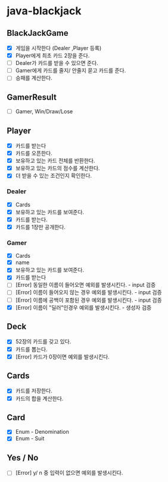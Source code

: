 # java-blackjack

## BlackJackGame
- [x] 게임을 시작한다 (Dealer ,Player 등록)
- [x] Player에게 최초 카드 2장을 준다.
- [ ] Dealer가 카드를 받을 수 있으면 준다.
- [ ] Gamer에게 카드를 줄지/ 안줄지 묻고 카드를 준다.
- [ ] 승패를 계산한다.

## GamerResult
- [ ] Gamer, Win/Draw/Lose
 
## Player <Interface>
- [x] 카드를 받는다
- [x] 카드를 오픈한다.
- [x] 보유하고 있는 카드 전체를 반환한다.
- [x] 보유하고 있는 카드의 점수를 계산한다.
- [x] 더 받을 수 있는 조건인지 확인한다.

### Dealer
- [x] Cards
- [x] 보유하고 있는 카드를 보여준다.
- [x] 카드를 받는다.
- [x] 카드를 1장만 공개한다.

### Gamer
- [x] Cards
- [x] name
- [x] 보유하고 있는 카드를 보여준다.
- [x] 카드를 받는다
- [ ] [Error] 동일한 이름이 들어오면 예외를 발생시킨다. - input 검증
- [ ] [Error] 이름이 들어오지 않는 경우 예외를 발생시킨다. - input 검증
- [ ] [Error] 이름에 공백이 포함된 경우 예외를 발생시킨다. - input 검증
- [x] [Error] 이름이 "딜러"인경우 예외를 발생시킨다. - 생성자 검증

## Deck
- [x] 52장의 카드를 갖고 있다.
- [x] 카드를 뽑는다.
- [x] [Error] 카드가 0장이면 예외를 발생시킨다.

## Cards
- [x] 카드를 저장한다.
- [x] 카드의 합을 계산한다.

## Card
- [x] Enum - Denomination
- [x] Enum - Suit

## Yes / No
- [ ] [Error] y/ n 중 입력이 없으면 예외를 발생시킨다.